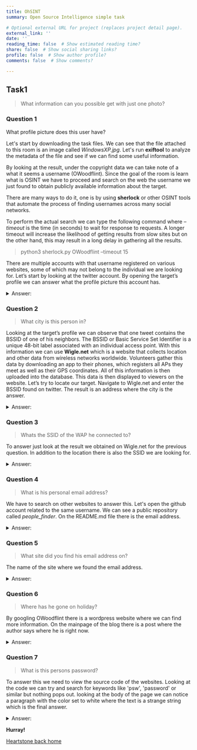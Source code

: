 ```yaml
---
title: OhSINT
summary: Open Source Intelligence simple task

# Optional external URL for project (replaces project detail page).
external_link: ''
date: ''
reading_time: false  # Show estimated reading time?
share: false  # Show social sharing links?
profile: false  # Show author profile?
comments: false  # Show comments?

---
```

## Task1

> What information can you possible get with just one photo?

### Question 1

What profile picture does this user have?

Let's start by downloading the task files. We can see that the file attached to this room is an image called *WindowsXP.jpg*. Let's run **exiftool** to analyze the metadata of the file and see if we can find some useful information.

By looking at the result, under the copyright data we can take note of a what it seems a username (OWoodflint).
Since the goal of the room is learn what is OSINT we have to proceed and search on the web the username we just found to obtain publicly available information about the target.

There are many ways to do it, one is by using **sherlock** or other OSINT tools that automate the process of finding usernames across many social networks.

To perform the actual search we can type the following command where *–timeout* is the time (in seconds) to wait for response to requests. A longer timeout will increase the likelihood of getting results from slow sites but on the other hand, this may result in a long delay in gathering all the results.

> python3 sherlock.py OWoodflint –timeout 15

There are multiple accounts with that username registered on various websites, some
of which may not belong to the individual we are looking for. Let’s start by looking at the twitter account. By opening the target’s profile we can answer what the profile picture this account has.

<details>
  <summary>Answer:</summary>
  <p>
 cat
  </p>
</details>

### Question 2
>
> What city is this person in?

Looking at the target’s profile we can observe that one tweet contains the BSSID of one of his neighbors.
The BSSID or Basic Service Set Identifier is a unique 48-bit label associated with an individual access point. With this information we can use **Wigle.net** which is a website that collects location and other data from wireless networks worldwide. Volunteers gather this data by downloading an app to their phones, which registers all APs they meet as well as their GPS coordinates. All of this information is then uploaded into the database. This data is then displayed to viewers on the website.
Let’s try to locate our target. Navigate to Wigle.net and enter the BSSID found on twitter. The result is an address where the city is the answer.

<details>
  <summary>Answer:</summary>
  <p>
 London
  </p>
</details>

### Question 3
>
> Whats the SSID of the WAP he connected to?

To answer just look at the result we obtained on Wigle.net for the previous question. In addition to the location there is also the SSID we are looking for.

<details>
  <summary>Answer:</summary>
  <p>
 UnileverWiFi
  </p>
</details>

### Question 4
>
> What is his personal email address?

We have to search on other websites to answer this.  Let's open the github account related to the same username. We can see a public repository called *people_finder*.  On the README.md file there is the email address.

<details>
  <summary>Answer:</summary>
  <p>
 OWoodflint@gmail.com
  </p>
</details>

### Question 5
>
> What site did you find his email address on?

The name of the site where we found the email address.

<details>
  <summary>Answer:</summary>
  <p>
 Github
  </p>
</details>

### Question 6
>
> Where has he gone on holiday?

By googling OWoodflint there is a wordpress website where we can find more information. On the mainpage of the blog there is a post where the author says where he is right now.

<details>
  <summary>Answer:</summary>
  <p>
 New York
  </p>
</details>

### Question 7
>
> What is this persons password?

To answer this we need to view the source code of the websites. Looking at the code we can try and search for keywords like 'psw', 'password' or similar but nothing pops out. looking at the body of the page we can notice a paragraph with the color set to white where the text is a strange string which is the final answer.

<details>
  <summary>Answer:</summary>
  <p>
 pennYDr0pper.!
  </p>
</details>

**Hurray!**

<a href="https://matteogreek.github.io/" target="_self">Heartstone back home</a>
